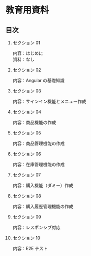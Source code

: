 # 教育用資料

## 目次

1. セクション 01

   内容：はじめに  
   資料：なし

1. セクション 02

   内容：Angular の基礎知識

1. セクション 03

   内容：サインイン機能とメニュー作成

1. セクション 04

   内容：商品機能の作成

1. セクション 05

   内容：商品管理機能の作成

1. セクション 06

   内容：在庫管理機能の作成

1. セクション 07

   内容：購入機能（ダミー）作成

1. セクション 08

   内容：購入履歴管理機能の作成

1. セクション 09

   内容：レスポンシブ対応

1. セクション 10

   内容：E2E テスト
